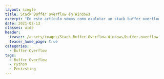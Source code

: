 ```yaml
---
layout: single
title: Stack Buffer Overflow en Windows
excerpt: "En este artículo vemos como explotar un stack buffer overflow en windows utilizando SLMail, un software vulnerable y una máquina virtual con windows 7."
date: 2021-02-13
classes: wide
header:
  teaser: /assets/images/Stack-Buffer-Overflow-Windows/buffer-overflow.jpg
  teaser_home_page: true
categories:
  - Buffer-Overflow
tags:
  - Buffer Overflow
  - Python
  - Pentesting
---
```



